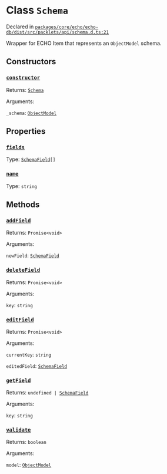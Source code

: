 # Class `Schema`
Declared in [`packages/core/echo/echo-db/dist/src/packlets/api/schema.d.ts:21`]()


Wrapper for ECHO Item that represents an  `ObjectModel`  schema.

## Constructors
### [`constructor`]()


Returns: [`Schema`](/api/@dxos/client/classes/Schema)

Arguments: 

`_schema`: [`ObjectModel`](/api/@dxos/client/classes/ObjectModel)

## Properties
### [`fields`]()
Type: [`SchemaField`](/api/@dxos/client/types/SchemaField)`[]`
### [`name`]()
Type: `string`

## Methods
### [`addField`]()


Returns: `Promise<void>`

Arguments: 

`newField`: [`SchemaField`](/api/@dxos/client/types/SchemaField)
### [`deleteField`]()


Returns: `Promise<void>`

Arguments: 

`key`: `string`
### [`editField`]()


Returns: `Promise<void>`

Arguments: 

`currentKey`: `string`

`editedField`: [`SchemaField`](/api/@dxos/client/types/SchemaField)
### [`getField`]()


Returns: `undefined | `[`SchemaField`](/api/@dxos/client/types/SchemaField)

Arguments: 

`key`: `string`
### [`validate`]()


Returns: `boolean`

Arguments: 

`model`: [`ObjectModel`](/api/@dxos/client/classes/ObjectModel)